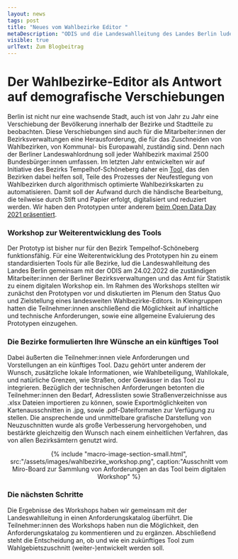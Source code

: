 ```yaml
---
layout: news
tags: post
title: "Neues vom Wahlbezirke Editor "
metaDescription: "ODIS und die Landeswahlleitung des Landes Berlin luden Mitarbeiter:innen der Bezirksverwaltungen zu einem digitalen Workshop ein. Er bot die Möglichkeit, unseren Prototypen des Wahlbezirke Editors vorzustellen, sowie Feedback und Anforderungen zu sammeln."
visible: true
urlText: Zum Blogbeitrag
---
```


# Der Wahlbezirke-Editor als Antwort auf demografische Verschiebungen

Berlin ist nicht nur eine wachsende Stadt, auch ist von Jahr zu Jahr eine Verschiebung der Bevölkerung innerhalb der Bezirke und Stadtteile zu beobachten.  Diese Verschiebungen sind auch für die Mitarbeiter:innen der Bezirksverwaltungen eine Herausforderung, die für das Zuschneiden von Wahlbezirken, von Kommunal- bis Europawahl, zuständig sind. Denn nach der Berliner Landeswahlordnung soll jeder Wahlbezirk maximal 2500 Bundesbürger:innen umfassen. Im letzten Jahr entwickelten wir auf Initiative des Bezirks Tempelhof-Schöneberg daher ein [Tool](https://wahlbezirke.odis-berlin.de), das den Bezirken dabei helfen soll, Teile des Prozesses der Neufestlegung von Wahlbezirken durch algorithmisch optimierte Wahlbezirkskarten zu automatisieren. Damit soll der Aufwand durch die händische Bearbeitung, die teilweise durch Stift und Papier erfolgt, digitalisiert und reduziert werden. Wir haben den Prototypen unter anderem [beim Open Data Day 2021 präsentiert](https://youtu.be/v4sS_yGK_6U?t=13346).  

### Workshop zur Weiterentwicklung des Tools

Der Prototyp ist bisher nur für den Bezirk Tempelhof-Schöneberg funktionsfähig. Für eine Weiterentwicklung des Prototypen hin zu einem standardisierten Tools für alle Bezirke, lud die Landeswahlleitung des Landes Berlin gemeinsam mit der ODIS am 24.02.2022 die zuständigen Mitarbeiter:innen der Berliner Bezirksverwaltungen und das Amt für Statistik zu einem digitalen Workshop ein. Im Rahmen des Workshops stellten wir zunächst den Prototypen vor und diskutierten im Plenum den Status Quo und Zielstellung eines landesweiten Wahlbezirke-Editors. In Kleingruppen hatten die Teilnehmer:innen anschließend die Möglichkeit auf inhaltliche und technische Anforderungen, sowie eine allgemeine Evaluierung des Prototypen einzugehen.  

### Die Bezirke formulierten Ihre Wünsche an ein künftiges Tool

Dabei äußerten die Teilnehmer:innen viele Anforderungen und Vorstellungen an ein künftiges Tool. Dazu gehört unter anderem der Wunsch, zusätzliche lokale Informationen, wie Wahlbeteiligung, Wahllokale, und natürliche Grenzen, wie Straßen, oder Gewässer in das Tool zu integrieren. Bezüglich der technischen Anforderungen betonten die Teilnehmer:innen  den Bedarf, Adresslisten sowie Straßenverzeichnisse aus .xlsx Dateien importieren zu können, sowie Exportmöglichkeiten von Kartenausschnitten in .jpg, sowie .pdf-Dateiformaten zur Verfügung zu stellen. Die ansprechende und unmittelbare grafische Darstellung von Neuzuschnitten wurde als große Verbesserung hervorgehoben, und bestärkte gleichzeitig den Wunsch nach einem einheitlichen Verfahren, das von allen Bezirksämtern genutzt wird.  

<center>
{% include "macro-image-section-small.html", src:"/assets/images/wahlbezirke_workshop.png", caption:"Ausschnitt vom Miro-Board zur Sammlung von Anforderungen an das Tool beim digitalen Workshop" %}
</center>

### Die nächsten Schritte

Die Ergebnisse des Workshops haben wir gemeinsam mit der Landeswahlleitung in einen Anforderungskatalog überführt. Die Teilnehmer:innen des Workshops haben nun die Möglichkeit, den Anforderungskatalog zu kommentieren und zu ergänzen. Abschließend steht die Entscheidung an, ob und wie ein zukünftiges Tool zum Wahlgebietszuschnitt (weiter-)entwickelt werden soll.
